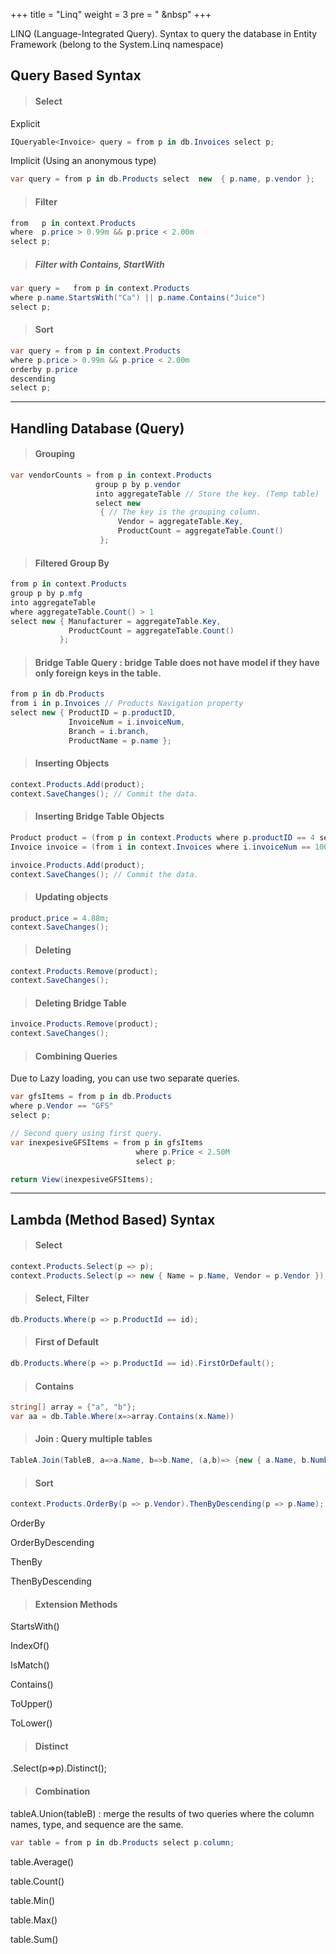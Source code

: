 +++
title = "Linq"
weight = 3
pre = "<i class='fas fa-pen'></i> &nbsp"
+++

LINQ (Language-Integrated Query). Syntax to query the database in Entity Framework (belong to the System.Linq namespace)

## Query Based Syntax

> #### Select

Explicit

```c#
IQueryable<Invoice> query = from p in db.Invoices select p;
```

Implicit (Using an anonymous type)

```c#
var query = from p in db.Products select  new  { p.name, p.vendor };
```

> #### Filter

```c#
from   p in context.Products
where  p.price > 0.99m && p.price < 2.00m
select p;
```

> ##### Filter with Contains, StartWith

```c#
var query =   from p in context.Products
where p.name.StartsWith("Ca") || p.name.Contains("Juice")
select p;
```

> #### Sort

```c#
var query = from p in context.Products
where p.price > 0.99m && p.price < 2.00m
orderby p.price
descending
select p;
```

---

## Handling Database (Query)

> #### Grouping

```c#
var vendorCounts = from p in context.Products
                   group p by p.vendor
                   into aggregateTable // Store the key. (Temp table)
                   select new
                    { // The key is the grouping column.
                        Vendor = aggregateTable.Key,
                        ProductCount = aggregateTable.Count()
                    };
```

> #### Filtered Group By

```c#
from p in context.Products
group p by p.mfg
into aggregateTable
where aggregateTable.Count() > 1
select new { Manufacturer = aggregateTable.Key,
             ProductCount = aggregateTable.Count()
           };
```

> #### Bridge Table Query : bridge Table does not have model if they have only foreign keys in the table.

```c#
from p in db.Products
from i in p.Invoices // Products Navigation property
select new { ProductID = p.productID,
             InvoiceNum = i.invoiceNum,
             Branch = i.branch,
             ProductName = p.name };
```

> #### Inserting Objects

```c#
context.Products.Add(product);
context.SaveChanges(); // Commit the data.
```

> #### Inserting Bridge Table Objects

```c#
Product product = (from p in context.Products where p.productID == 4 select p).FirstOrDefault();
Invoice invoice = (from i in context.Invoices where i.invoiceNum == 1004 select i).FirstOrDefault();

invoice.Products.Add(product);
context.SaveChanges(); // Commit the data.
```

> #### Updating objects

```c#
product.price = 4.88m;
context.SaveChanges();
```

> #### Deleting

```c#
context.Products.Remove(product);
context.SaveChanges();
```

> #### Deleting Bridge Table

```c#
invoice.Products.Remove(product);
context.SaveChanges();
```

> #### Combining Queries

Due to Lazy loading, you can use two separate queries.

```c#
var gfsItems = from p in db.Products
where p.Vendor == "GFS"
select p;

// Second query using first query.
var inexpesiveGFSItems = from p in gfsItems
                            where p.Price < 2.50M
                            select p;

return View(inexpesiveGFSItems);
```

---

## Lambda (Method Based) Syntax

> #### Select

```c#
context.Products.Select(p => p);
context.Products.Select(p => new { Name = p.Name, Vendor = p.Vendor });
```

> #### Select, Filter

```c#
db.Products.Where(p => p.ProductId == id);
```

> #### First of Default

```c#
db.Products.Where(p => p.ProductId == id).FirstOrDefault();
```

> #### Contains

```c#
string[] array = {"a", "b"};
var aa = db.Table.Where(x=>array.Contains(x.Name))
```

> #### Join : Query multiple tables

```c#
TableA.Join(TableB, a=>a.Name, b=>b.Name, (a,b)=> {new { a.Name, b.Number, b.Capacity }})
```

> #### Sort

```c#
context.Products.OrderBy(p => p.Vendor).ThenByDescending(p => p.Name);
```

OrderBy

OrderByDescending

ThenBy

ThenByDescending

> #### Extension Methods

StartsWith()

IndexOf()

IsMatch()

Contains()

ToUpper()

ToLower()

> #### Distinct

.Select(p=>p).Distinct();

> #### Combination

tableA.Union(tableB) : merge the results of two queries where the column names, type, and sequence are the same.

```c#
var table = from p in db.Products select p.column;
```

table.Average()

table.Count()

table.Min()

table.Max()

table.Sum()
